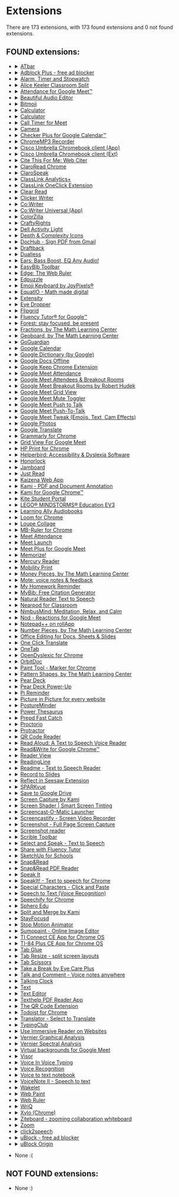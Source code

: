 # Extensions
There are 173 extensions, with 173 found extensions and 0 not found extensions.

## FOUND extensions:

- <details>
  <summary><a href="https://chrome.google.com/webstore/detail/atbar/lihjlachbdicbhpalgegcgknkbmjhicl">ATbar</a></summary>

  Accessibility toolbar
  </details>

- <details>
  <summary><a href="https://chrome.google.com/webstore/detail/adblock-plus-free-ad-bloc/cfhdojbkjhnklbpkdaibdccddilifddb">Adblock Plus - free ad blocker</a></summary>

  Block YouTube™ ads, pop-ups & fight malware!
  </details>

- <details>
  <summary><a href="https://chrome.google.com/webstore/detail/alarm-timer-and-stopwatch/jgpddkifkljmnfahlaofmjdeempjbpke">Alarm, Timer and Stopwatch</a></summary>

  A powerful alarm extension that supports multiple timers and stopwatches with five to ten-minute snooze.
  </details>

- <details>
  <summary><a href="https://chrome.google.com/webstore/detail/alice-keeler-classroom-sp/ifkgpacemihiplnocjocpgmoiefcojik">Alice Keeler Classroom Split</a></summary>

  Have your students install this extension to allow students to have their Google Classroom directions side by side with their work
  </details>

- <details>
  <summary><a href="https://chrome.google.com/webstore/detail/attendance-for-google-mee/fdnipcdebaagjpicpbkildmcefflobhn">Attendance for Google Meet™</a></summary>

  Simple way to take attendance on Google Meet™
  </details>

- <details>
  <summary><a href="https://chrome.google.com/webstore/detail/beautiful-audio-editor/okiblndpcefmebnkjnjfplijnelbcjmm">Beautiful Audio Editor</a></summary>

  The in-browser, multi-track audio editor for Desktop and mobile. Make podcasts, mixes, and more.
  </details>

- <details>
  <summary><a href="https://chrome.google.com/webstore/detail/bitmoji/bfgdeiadkckfbkeigkoncpdieiiefpig">Bitmoji</a></summary>

  Use Bitmoji anywhere on web!
  </details>

- <details>
  <summary><a href="https://chrome.google.com/webstore/detail/calculator/hcpbdjanfepobbkbnhmalalmfdmikmbe">Calculator</a></summary>

  A simple calculator that remembers your last calculation. You can close it at any time and reopen it without losing your work.
  </details>

- <details>
  <summary><a href="https://chrome.google.com/webstore/detail/calculator/joodangkbfjnajiiifokapkpmhfnpleo">Calculator</a></summary>

  A calculator with 29-functions for basic arithmetic, algebra, trigonometry and discrete math.…
  </details>

- <details>
  <summary><a href="https://chrome.google.com/webstore/detail/call-timer-for-meet/pappcjmimkmjekiaiedkhfogpclanicb">Call Timer for Meet</a></summary>

  This extension add a timer in your Meet calls.
  </details>

- <details>
  <summary><a href="https://chrome.google.com/webstore/detail/camera/hfhhnacclhffhdffklopdkcgdhifgngh">Camera</a></summary>

  Take photos and record videos with your camera.
  </details>

- <details>
  <summary><a href="https://chrome.google.com/webstore/detail/checker-plus-for-google-c/hkhggnncdpfibdhinjiegagmopldibha">Checker Plus for Google Calendar™</a></summary>

  See your next events, get meeting notifications and snooze events without opening the Google Calendar page!
  </details>

- <details>
  <summary><a href="https://chrome.google.com/webstore/detail/chromemp3-recorder/iipifbplbkfglpemmbhmaijjlknkaiih">ChromeMP3 Recorder</a></summary>

  A free voice recording app that dramatically simplifies the task of recording spoken responses in language instruction and testing.
  </details>

- <details>
  <summary><a href="https://chrome.google.com/webstore/detail/cisco-umbrella-chromebook/cpnjigmgeapagmdimmoenaghmhilodfg">Cisco Umbrella Chromebook client (App)</a></summary>

  Cisco Umbrella Chromebook client protects users by blocking malicious requests and helps admins to filter in-appropriate domains.
  </details>

- <details>
  <summary><a href="https://chrome.google.com/webstore/detail/cisco-umbrella-chromebook/jcdhmojfecjfmbdpchihbeilohgnbdci">Cisco Umbrella Chromebook client (Ext)</a></summary>

  Cisco Umbrella Chromebook client protects users by blocking malicious requests and helps admins to filter in-appropriate domains.
  </details>

- <details>
  <summary><a href="https://chrome.google.com/webstore/detail/cite-this-for-me-web-cite/nnnmhgkokpalnmbeighfomegjfkklkle">Cite This For Me: Web Citer</a></summary>

  Automatically create website citations in the APA, MLA, Chicago, or Harvard referencing styles at the click of a button.
  </details>

- <details>
  <summary><a href="https://chrome.google.com/webstore/detail/claroread-chrome/ifgehbglgmidafhhdcopacejknmcmhcd">ClaroRead Chrome</a></summary>

  Speaks aloud text in web pages
  </details>

- <details>
  <summary><a href="https://chrome.google.com/webstore/detail/clarospeak/fblbeibikalffoohjpiojmpmmndpkeii">ClaroSpeak</a></summary>

  A simple text-to-speech reader with editing, proofing, speaking dictionary, color changing and word prediction.
  </details>

- <details>
  <summary><a href="https://chrome.google.com/webstore/detail/classlink-analytics+/ihidolefpgnimlmgfljonacidpkmbhcl">ClassLink Analytics+</a></summary>

  Collects usage data from school-managed devices or accounts for district administrative analytics.
  </details>

- <details>
  <summary><a href="https://chrome.google.com/webstore/detail/classlink-oneclick-extens/jgfbgkjjlonelmpenhpfeeljjlcgnkpe">ClassLink OneClick Extension</a></summary>

  ClassLink OneClick Extension
  </details>

- <details>
  <summary><a href="https://chrome.google.com/webstore/detail/clear-read/kpipjgdapccmpkgipfikeajoopjbcgam">Clear Read</a></summary>

  Immersive reading mode
  </details>

- <details>
  <summary><a href="https://chrome.google.com/webstore/detail/clicker-writer/egafnampmliponcnbihdbmdblmfgfhac">Clicker Writer</a></summary>

  Develop students’ writing skills and build struggling writers’ confidence with Clicker Writer - the writing tool that provides…
  </details>

- <details>
  <summary><a href="https://chrome.google.com/webstore/detail/cowriter/ifajfiofeifbbhbionejdliodenmecna">Co:Writer</a></summary>

  Word prediction that is grammar smart and inventive spelling aware. Speech recognition allows you to speak it, and we'll write it.
  </details>

- <details>
  <summary><a href="https://chrome.google.com/webstore/detail/cowriter-universal-app/lahlmdogjpblkonckkgbljegkiijjbag">Co:Writer Universal (App)</a></summary>

  Word prediction that is grammar smart and inventive spelling aware. Speech recognition allows you to speak it, and we'll write it.
  </details>

- <details>
  <summary><a href="https://chrome.google.com/webstore/detail/colorzilla/bhlhnicpbhignbdhedgjhgdocnmhomnp">ColorZilla</a></summary>

  Advanced Eyedropper, Color Picker, Gradient Generator and other colorful goodies
  </details>

- <details>
  <summary><a href="https://chrome.google.com/webstore/detail/craftyrights/nlbijchkgbnfcjliaplbphhehaalgild">CraftyRights</a></summary>

  Forces all Google Image searches to be for images free of copyright restrictions
  </details>

- <details>
  <summary><a href="https://chrome.google.com/webstore/detail/dell-activity-light/klhphccnhmdlnljpdljjhehlmplnmini">Dell Activity Light</a></summary>

  control the LED light on Dell chromebook
  </details>

- <details>
  <summary><a href="https://chrome.google.com/webstore/detail/depth-complexity-icons/ddceffbchnkibcdnbpfjollegnegcjlj">Depth & Complexity Icons</a></summary>

  Quick launch Depth & Complexity Icons
  </details>

- <details>
  <summary><a href="https://api.crxcavator.io/v1/metadata/mjgcgnfikekladnkhnimljcalfibijha">DocHub - Sign PDF from Gmail</a></summary>

  Sign and edit PDF documents
  </details>

- <details>
  <summary><a href="https://chrome.google.com/webstore/detail/draftback/nnajoiemfpldioamchanognpjmocgkbg">Draftback</a></summary>

  The archaeology of great writing
  </details>

- <details>
  <summary><a href="https://chrome.google.com/webstore/detail/dualless/bgdpkilkheacbboffppjgceiplijhfpd">Dualless</a></summary>

  Dualless - For those who don't have dual monitor.
  </details>

- <details>
  <summary><a href="https://chrome.google.com/webstore/detail/ears-bass-boost-eq-any-au/nfdfiepdkbnoanddpianalelglmfooik">Ears: Bass Boost, EQ Any Audio!</a></summary>

  EQ any audio you find on the web, live! Crank the bass, dim the highs, up the vocals: all with Ears!
  </details>

- <details>
  <summary><a href="https://chrome.google.com/webstore/detail/easybib-toolbar/hmffdimoneaieldiddcmajhbjijmnggi">EasyBib Toolbar</a></summary>

  Cite web sites with one click using the EasyBib Toolbar and receive advice on the credibility of the web site you're citing.
  </details>

- <details>
  <summary><a href="https://chrome.google.com/webstore/detail/edge-the-web-ruler/njlkegdphefeellhaongiopcfgcinikh">Edge: The Web Ruler</a></summary>

  Edge is an on-screen ruler that supports multiple units, horizontal & vertical orientation, and looks like a native application.
  </details>

- <details>
  <summary><a href="https://chrome.google.com/webstore/detail/edpuzzle/oligonmocnihangdjlloenpndnniikol">Edpuzzle</a></summary>

  Adds an Edpuzzle button next to YouTube™ videos to quickly start editing them in Edpuzzle
  </details>

- <details>
  <summary><a href="https://chrome.google.com/webstore/detail/emoji-keyboard-by-joypixe/ipdjnhgkpapgippgcgkfcbpdpcgifncb">Emoji Keyboard by JoyPixels®</a></summary>

  The world's leading emoji keyboard for Chrome. Now Unicode 13.1 compatible!
  </details>

- <details>
  <summary><a href="https://chrome.google.com/webstore/detail/equatio-math-made-digital/hjngolefdpdnooamgdldlkjgmdcmcjnc">EquatIO - Math made digital</a></summary>

  Easily create mathematical equations, formulas and quizzes. Intuitively type or handwrite, with no tricky math code to learn.
  </details>

- <details>
  <summary><a href="https://chrome.google.com/webstore/detail/extensity/jjmflmamggggndanpgfnpelongoepncg">Extensity</a></summary>

  Quickly enable/disable Google Chrome extensions
  </details>

- <details>
  <summary><a href="https://chrome.google.com/webstore/detail/eye-dropper/hmdcmlfkchdmnmnmheododdhjedfccka">Eye Dropper</a></summary>

  Eye Dropper is open source extension which allows you to pick colors from web pages, color picker and your personal color history.
  </details>

- <details>
  <summary><a href="https://chrome.google.com/webstore/detail/flipgrid/nijejdnikeoaldbcboagjlibadkabiae">Flipgrid</a></summary>

  Easily access Flipgrid from any browser window.
  </details>

- <details>
  <summary><a href="https://chrome.google.com/webstore/detail/fluency-tutor%C2%AE-for-google/ejajakfhhhhkifioabcekjjlhpoiijfa">Fluency Tutor® for Google™</a></summary>

  Fluency Tutor® for Google™ helps busy teachers bring struggling readers up to speed.
  </details>

- <details>
  <summary><a href="https://chrome.google.com/webstore/detail/forest-stay-focused-be-pr/kjacjjdnoddnpbbcjilcajfhhbdhkpgk">Forest: stay focused, be present</a></summary>

  Stay focused in a pleasant way.
  </details>

- <details>
  <summary><a href="https://chrome.google.com/webstore/detail/fractions-by-the-math-lea/ggebicodjlnlcnlnfmbnhihkmoblhmio">Fractions, by The Math Learning Center</a></summary>

  Fractions lets students use a bar or circle to represent fractions.
  </details>

- <details>
  <summary><a href="https://chrome.google.com/webstore/detail/geoboard-by-the-math-lear/gaakmmdiopnmcenkojohldanladpajak">Geoboard, by The Math Learning Center</a></summary>

  Geoboard is a tool for exploring a variety of mathematical topics introduced in the elementary and middle grades.
  </details>

- <details>
  <summary><a href="https://github.com/getsentry/sentry-javascript/issues/2210#issuecomment-716943611">GoGuardian</a></summary>

  Unlisted HTML content blocker and manager for GoGuardian
  </details>

- <details>
  <summary><a href="https://api.crxcavator.io/v1/metadata/gmbgaklkmjakoegficnlkhebmhkjfich">Google Calendar</a></summary>

  Quick overview of your Google Calendar with one-click access to locations & documents
  </details>

- <details>
  <summary><a href="https://chrome.google.com/webstore/detail/google-dictionary-by-goog/mgijmajocgfcbeboacabfgobmjgjcoja">Google Dictionary (by Google)</a></summary>

  View definitions easily as you browse the web.
  </details>

- <details>
  <summary><a href="https://chrome.google.com/webstore/detail/google-docs-offline/ghbmnnjooekpmoecnnnilnnbdlolhkhi">Google Docs Offline</a></summary>

  Edit, create, and view your documents, spreadsheets, and presentations — all without internet access.
  </details>

- <details>
  <summary><a href="https://chrome.google.com/webstore/detail/google-keep-chrome-extens/lpcaedmchfhocbbapmcbpinfpgnhiddi">Google Keep Chrome Extension</a></summary>

  Save to Google Keep in a single click!
  </details>

- <details>
  <summary><a href="https://api.crxcavator.io/v1/metadata/fkdjflnaggakjamjkmimcofefhppfljd">Google Meet Attendance</a></summary>

  A simple(r) way to record who attended a Google Meet session
  </details>

- <details>
  <summary><a href="https://chrome.google.com/webstore/detail/google-meet-attendees-bre/olmgpgbhojeoalaimckcpgkadjkejacl">Google Meet Attendees & Breakout Rooms</a></summary>

  Easily get everyone attending a Google Meet and compare them to a list, create groups and more
  </details>

- <details>
  <summary><a href="https://chrome.google.com/webstore/detail/google-meet-breakout-room/kogfdlbehkaeoafmgaecphlnhohpabig">Google Meet Breakout Rooms by Robert Hudek</a></summary>

  Completely Free and your Data is Private. Google Classroom integration, Slider Control, Nicknames, Help tutorials
  </details>

- <details>
  <summary><a href="https://chrome.google.com/webstore/detail/google-meet-grid-view/kklailfgofogmmdlhgmjgenehkjoioip">Google Meet Grid View</a></summary>

  Adds a toggle to use a grid layout in Google Meets
  </details>

- <details>
  <summary><a href="https://chrome.google.com/webstore/detail/google-meet-mute-toggler/fkdppolbkpdoebdhflolnnkeiaoblfjc">Google Meet Mute Toggler</a></summary>

  For muting and unmuting Google Meet from the extension icon.
  </details>

- <details>
  <summary><a href="https://chrome.google.com/webstore/detail/google-meet-push-to-talk/lmbeadglfeffhemaffjdgfbgmiggafkg">Google Meet Push to Talk</a></summary>

  Enable push to talk functionality in Google Meet
  </details>

- <details>
  <summary><a href="https://chrome.google.com/webstore/detail/google-meet-push-to-talk/pgpidfocdapogajplhjofamgeboonmmj">Google Meet Push-To-Talk</a></summary>

  Hold <space> in Google Meet to talk instead of fumbling around trying to mute and unmute
  </details>

- <details>
  <summary><a href="https://chrome.google.com/webstore/detail/google-meet-tweak-emojis/dakebdbeofhmlnmjlmhjdmmjmfohiicn">Google Meet Tweak (Emojis, Text, Cam Effects)</a></summary>

  Send emojis, Text Overlay, Cam Effects and layout tweaks in Google Meet + record meetings with Zoomcorder
  </details>

- <details>
  <summary><a href="https://api.crxcavator.io/v1/metadata/hcglmfcclpfgljeaiahehebeoaiicbko">Google Photos</a></summary>

  Store, search, and share a lifetime of photos
  </details>

- <details>
  <summary><a href="https://chrome.google.com/webstore/detail/google-translate/aapbdbdomjkkjkaonfhkkikfgjllcleb">Google Translate</a></summary>

  View translations easily as you browse the web. By the Google Translate team.
  </details>

- <details>
  <summary><a href="https://chrome.google.com/webstore/detail/grammarly-for-chrome/kbfnbcaeplbcioakkpcpgfkobkghlhen">Grammarly for Chrome</a></summary>

  Write your best with Grammarly for Chrome.
  </details>

- <details>
  <summary><a href="https://chrome.google.com/webstore/detail/grid-view-for-google-meet/mbehpgfjageeapmbabpkdlcmdkggabal">Grid View For Google Meet</a></summary>

  Adds a toggle to use a grid layout in Google Meets
  </details>

- <details>
  <summary><a href="https://api.crxcavator.io/v1/metadata/cjanmonomjogheabiocdamfpknlpdehm">HP Print for Chrome</a></summary>

  Easy printing on your HP printers
  </details>

- <details>
  <summary><a href="https://chrome.google.com/webstore/detail/helperbird-accessibility/ahmapmilbkfamljbpgphfndeemhnajme">Helperbird: Accessibility & Dyslexia Software</a></summary>

  Over 32 accessibility & productivity features built to help with reading and writing on the web, in class, at work, or at home.
  </details>

- <details>
  <summary><a href="https://chrome.google.com/webstore/detail/honorlock/hnbmpkmhjackfpkpcbapafmpepgmmddc">Honorlock</a></summary>

  Honorlock Chrome Extension
  </details>

- <details>
  <summary><a href="https://chrome.google.com/webstore/detail/jamboard/ihacalceahhliihnhclmjjghadnhhnoc">Jamboard</a></summary>

  Create and edit Jams
  </details>

- <details>
  <summary><a href="https://chrome.google.com/webstore/detail/just-read/dgmanlpmmkibanfdgjocnabmcaclkmod">Just Read</a></summary>

  A feature-packed, customizable reader extension.
  </details>

- <details>
  <summary><a href="https://chrome.google.com/webstore/detail/kaizena-web-app/lhiccpgcnopcjjdobhoddnplkebplfaj">Kaizena Web App</a></summary>

  Fast, high quality feedback on student work
  </details>

- <details>
  <summary><a href="https://chrome.google.com/webstore/detail/kami-pdf-and-document-ann/iljojpiodmlhoehoecppliohmplbgeij">Kami - PDF and Document Annotation</a></summary>

  Best PDF and Document Annotation and Markup Tool. Works with Google Drive and Google Classroom
  </details>

- <details>
  <summary><a href="https://chrome.google.com/webstore/detail/kami-for-google-chrome/ecnphlgnajanjnkcmbpancdjoidceilk">Kami for Google Chrome™</a></summary>

  World's #1 digital classroom tool with complete assignment workflow. Annotate and transform any document.
  </details>

- <details>
  <summary><a href="https://chrome.google.com/webstore/detail/kite-student-portal/dfbmcelmchhnfkmpccoabeplnmdljeod">Kite Student Portal</a></summary>

  Does your organization use Kite to administer assessments? Download the Kite Student Portal to set up your Chromebook for testing.…
  </details>

- <details>
  <summary><a href="https://api.crxcavator.io/v1/metadata/jhnhfnolmcleankdkhfklakpchnccipg">LEGO® MINDSTORMS® Education EV3</a></summary>

  The LEGO® MINDSTORMS® Education EV3 Programming App simplifies student access to, and promotes their engagement with, STEM subjects.
  </details>

- <details>
  <summary><a href="https://chrome.google.com/webstore/detail/learning-ally-audiobooks/gdicnpbaekbefjanokchpfhnaphfnphl">Learning Ally Audiobooks</a></summary>

  Access the largest human-narrated audiobook library, including key features for students with print disabilities
  </details>

- <details>
  <summary><a href="https://chrome.google.com/webstore/detail/loom-for-chrome/liecbddmkiiihnedobmlmillhodjkdmb">Loom for Chrome</a></summary>

  Video messaging for work.
  </details>

- <details>
  <summary><a href="https://chrome.google.com/webstore/detail/loupe-collage/bhaonknplhhecdgjpphnooeomecgipkc">Loupe Collage</a></summary>

  Shape your photos the way you want in seconds
  </details>

- <details>
  <summary><a href="https://api.crxcavator.io/v1/metadata/amljbooecondkehcjahklnjokfohkfnk">MB-Ruler for Chrome</a></summary>

  MB-Ruler is an overlay to measure distances and angels on web sites
  </details>

- <details>
  <summary><a href="https://chrome.google.com/webstore/detail/meet-attendance/nenibigflkdikhamlnekfppbganmojlg">Meet Attendance</a></summary>

  Collect attendance in a Google Sheet from a Google Meet.
  </details>

- <details>
  <summary><a href="https://api.crxcavator.io/v1/metadata/bodmohodbngeodeekalegahdacbinaic">Meet Launch</a></summary>

  An extension that gives you quick access to Google Meet
  </details>

- <details>
  <summary><a href="https://chrome.google.com/webstore/detail/meet-plus-for-google-meet/lbfjgknkjfjmnjdgdhbbmmbkoddgpdoc">Meet Plus for Google Meet</a></summary>

  Breakout rooms,attendance,dark mode,chat,emojis,reward points,quiz,poll,file sharing,stickies,many more features for Google Meet
  </details>

- <details>
  <summary><a href="https://chrome.google.com/webstore/detail/memorize/jfiakckbklmccchjegnnojbalafebakb">Memorize!</a></summary>

  A lightweight extension that helps you to learn / memorize given answers to given questions.
  </details>

- <details>
  <summary><a href="https://chrome.google.com/webstore/detail/mercury-reader/oknpjjbmpnndlpmnhmekjpocelpnlfdi">Mercury Reader</a></summary>

  Mercury Reader - Clear away the clutter from all of your articles. Instantly.
  </details>

- <details>
  <summary><a href="https://chrome.google.com/webstore/detail/mobility-print/alhngdkjgnedakdlnamimgfihgkmenbh">Mobility Print</a></summary>

  Mobility Print
  </details>

- <details>
  <summary><a href="https://chrome.google.com/webstore/detail/money-pieces-by-the-math/bkidjlafelhjjkdhlbmbpneaofghikcg">Money Pieces, by The Math Learning Center</a></summary>

  Visualize and understand money values and relationships
  </details>

- <details>
  <summary><a href="https://chrome.google.com/webstore/detail/mote-voice-notes-feedback/ajphlblkfpppdpkgokiejbjfohfohhmk">Mote: voice notes & feedback</a></summary>

  Mote - fast, friendly voice messaging
  </details>

- <details>
  <summary><a href="https://chrome.google.com/webstore/detail/my-homework-reminder/jkfnehckplkpicbhiajnggoendjcendc">My Homework Reminder</a></summary>

  This extension helps students keep track of assignments and due dates.
  </details>

- <details>
  <summary><a href="https://chrome.google.com/webstore/detail/mybib-free-citation-gener/phidhnmbkbkbkbknhldmpmnacgicphkf">MyBib: Free Citation Generator</a></summary>

  Automatically create APA style, MLA format, and Harvard referencing style citations with our citation generator add-on for Chrome.
  </details>

- <details>
  <summary><a href="https://chrome.google.com/webstore/detail/natural-reader-text-to-sp/kohfgcgbkjodfcfkcackpagifgbcmimk">Natural Reader Text to Speech</a></summary>

  Listen to webpages, PDF, Email, Google Docs, or any other web content.
  </details>

- <details>
  <summary><a href="https://chrome.google.com/webstore/detail/nearpod-for-classroom/gcoekeoenehjmndhkdnoomdjeaclkhbe">Nearpod for Classroom</a></summary>

  Access your Nearpod Library and assign Live and Student-Paced lessons directly to Google Classroom.
  </details>

- <details>
  <summary><a href="https://chrome.google.com/webstore/detail/nimbusmind-meditation-rel/accebjobnljiehcaocahignlanfnfkcc">NimbusMind: Meditation, Relax, and Calm</a></summary>

  Learn how to meditate, mindfulness, stress less. Nature sounds, live wallpapers and more.
  </details>

- <details>
  <summary><a href="https://api.crxcavator.io/v1/metadata/oikgofeboedgfkaacpfepbfmgdalabej">Nod - Reactions for Google Meet</a></summary>

  Quick emoji reactions for muted team members
  </details>

- <details>
  <summary><a href="https://chrome.google.com/webstore/detail/notepad++-on-rollapp/chnhdkjgpeonhdlilkjhhbahbciplhae">Notepad++ on rollApp</a></summary>

  Powerfull text editor for developers. Powered by rollApp.
  </details>

- <details>
  <summary><a href="https://chrome.google.com/webstore/detail/number-pieces-by-the-math/fhcpnppigjdhghbohcbogmmhmfkobgbm">Number Pieces, by The Math Learning Center</a></summary>

  Visualize and understand number values and relationships
  </details>

- <details>
  <summary><a href="https://chrome.google.com/webstore/detail/office-editing-for-docs-s/gbkeegbaiigmenfmjfclcdgdpimamgkj">Office Editing for Docs, Sheets & Slides</a></summary>

  View and edit Microsoft Word, Excel, and PowerPoint files with Google Docs, Sheets, and Slides
  </details>

- <details>
  <summary><a href="https://api.crxcavator.io/v1/metadata/anhjddeakbabimdgmonfbnpbainknbfa">One Click Translate</a></summary>

  Translate your selected text with Google Translate in one click. Translation in a simplest way.
  </details>

- <details>
  <summary><a href="https://chrome.google.com/webstore/detail/onetab/chphlpgkkbolifaimnlloiipkdnihall">OneTab</a></summary>

  Save up to 95% memory and reduce tab clutter
  </details>

- <details>
  <summary><a href="https://chrome.google.com/webstore/detail/opendyslexic-for-chrome/cdnapgfjopgaggbmfgbiinmmbdcglnam">OpenDyslexic for Chrome</a></summary>

  Format pages using the OpenDyslexic font and low contrast help
  </details>

- <details>
  <summary><a href="https://chrome.google.com/webstore/detail/orbitdoc/feepmdlmhplaojabeoecaobfmibooaid">OrbitDoc</a></summary>

  Create, convert, connect: take your digital documents to the next level with OrbitDoc.
  </details>

- <details>
  <summary><a href="https://api.crxcavator.io/v1/metadata/ghjhkcjbojpgiebboplfidlbapdpgihn">Paint Tool - Marker for Chrome</a></summary>

  Draw anything right on websites in real time and taking a screenshot!
  </details>

- <details>
  <summary><a href="https://chrome.google.com/webstore/detail/pattern-shapes-by-the-mat/moheohlmdhjkibapcidpmdponeaefnoi">Pattern Shapes, by The Math Learning Center</a></summary>

  Students use Pattern Shapes to explore geometry and fractions, create their own designs, or fill in outlines.
  </details>

- <details>
  <summary><a href="https://chrome.google.com/webstore/detail/pear-deck/dnloadmamaeibnaadmfdfelflmmnbajd">Pear Deck</a></summary>

  Interactive presentations and formative assessments to engage every student in your room, every day!
  </details>

- <details>
  <summary><a href="https://chrome.google.com/webstore/detail/pear-deck-power-up/paijmjmfnjcbjlimjeminlepannmimbi">Pear Deck Power-Up</a></summary>

  Ensures that videos, animations, and GIFs embedded in your Pear Deck slides play at full resolution—exactly the way they should!
  </details>

- <details>
  <summary><a href="https://chrome.google.com/webstore/detail/pi-reminder/lflhpoaghkcebhmikolpdhdikknpmbod">Pi Reminder</a></summary>

  Task Management and Reminders for organized individuals, friends, family and teams
  </details>

- <details>
  <summary><a href="https://api.crxcavator.io/v1/metadata/hepbieccgbieoeaigepkojmogpkjfpin">Picture in Picture for every website</a></summary>

  Watch videos using Picture-in-Picture mode(Floating Video Player). Support all kinds of video websites.
  </details>

- <details>
  <summary><a href="https://chrome.google.com/webstore/detail/postureminder/dkmkfopiihabelocpelofchappjjnpkm">PostureMinder</a></summary>

  Reminds you to sit up straight with pop-up notifications at specified time intervals.
  </details>

- <details>
  <summary><a href="https://chrome.google.com/webstore/detail/power-thesaurus/hhnjkanigjoiglnlopahbbjdbfhkndjk">Power Thesaurus</a></summary>

  Use the power of synonyms by button in toolbar, right-click or by word selection on any page.
  </details>

- <details>
  <summary><a href="https://chrome.google.com/webstore/detail/prepd-fast-catch/giahjhmjbiiopleefbmlmjfaafdihidd">Prepd Fast Catch</a></summary>

  Prepd Chrome extension for catching articles
  </details>

- <details>
  <summary><a href="https://chrome.google.com/webstore/detail/proctorio/fpmapakogndmenjcfoajifaaonnkpkei">Proctorio</a></summary>

  Secure Exam Proctor
  </details>

- <details>
  <summary><a href="https://chrome.google.com/webstore/detail/protractor/kpjldaeddnfokhmgdlmpdlecmobaonnj">Protractor</a></summary>

  Easily measure angles in your browser window.
  </details>

- <details>
  <summary><a href="https://chrome.google.com/webstore/detail/qr-code-reader/likadllkkidlligfcdhfnnbkjigdkmci">QR Code Reader</a></summary>

  A chrome extension for reading QR code from webpage.
  </details>

- <details>
  <summary><a href="https://chrome.google.com/webstore/detail/read-aloud-a-text-to-spee/hdhinadidafjejdhmfkjgnolgimiaplp">Read Aloud: A Text to Speech Voice Reader</a></summary>

  Read aloud the current web-page article with one click, using text to speech (TTS). Supports 40+ languages.
  </details>

- <details>
  <summary><a href="https://chrome.google.com/webstore/detail/readwrite-for-google-chro/inoeonmfapjbbkmdafoankkfajkcphgd">Read&Write for Google Chrome™</a></summary>

  Boost reading and writing confidence across all types of content and devices, in class, at work, and at home!
  </details>

- <details>
  <summary><a href="https://chrome.google.com/webstore/detail/reader-view/ecabifbgmdmgdllomnfinbmaellmclnh">Reader View</a></summary>

  Strips away clutter like buttons, background images, and changes the page's text size, contrast and layout for better readability
  </details>

- <details>
  <summary><a href="https://chrome.google.com/webstore/detail/readingline/bedndhimamenfipaocmhcpcickamhfnm">ReadingLine</a></summary>

  Acts as a reading ruler, helping to keep an eye on a line of text with a mouse.
  </details>

- <details>
  <summary><a href="https://chrome.google.com/webstore/detail/readme-text-to-speech-rea/npdkkcjlmhcnnaoobfdjndibfkkhhdfn">Readme - Text to Speech Reader</a></summary>

  Turn text into lifelike speech. Readme can read aloud the content of any web pages, pdfs & ebooks with natural sounding voices.
  </details>

- <details>
  <summary><a href="https://chrome.google.com/webstore/detail/record-to-slides/kopibndpljhghelmnmokfbfkgdhnihip">Record to Slides</a></summary>

  Record videos and automatically load them into the slide you are on.
  </details>

- <details>
  <summary><a href="https://chrome.google.com/webstore/detail/reflect-in-seesaw-extensi/lhgiigkiddoalobhmmcpdhddlccindjj">Reflect in Seesaw Extension</a></summary>

  Give students a quick way to bring work from any website into Seesaw for added layers of creative thinking and reflection.
  </details>

- <details>
  <summary><a href="https://chrome.google.com/webstore/detail/sparkvue/iimbdmgkimpbhimdjnmiffmeefbppijo">SPARKvue</a></summary>

  SPARKvue Chrome App
  </details>

- <details>
  <summary><a href="https://chrome.google.com/webstore/detail/save-to-google-drive/gmbmikajjgmnabiglmofipeabaddhgne">Save to Google Drive</a></summary>

  Save web content or screen capture directly to Google Drive.
  </details>

- <details>
  <summary><a href="https://chrome.google.com/webstore/detail/screen-capture-by-kami/jkahddofhbcgdndobkkhbhggjjmcoiel">Screen Capture by Kami</a></summary>

  Kami desktop extension for video annotations
  </details>

- <details>
  <summary><a href="https://chrome.google.com/webstore/detail/screen-shader-smart-scree/fmlboobidmkelggdainpknloccojpppi">Screen Shader | Smart Screen Tinting</a></summary>

  Shades Chrome to a soothing orange color to decrease eye-strain, eye fatigue and to appease your brain's day/night cycle.
  </details>

- <details>
  <summary><a href="https://chrome.google.com/webstore/detail/screencast-o-matic-launch/eefedolmcildfckjamddopaplfiiankl">Screencast-O-Matic Launcher</a></summary>

  Launch Screencast-O-Matic tools from your Chrome browser!
  </details>

- <details>
  <summary><a href="https://chrome.google.com/webstore/detail/screencastify-screen-vide/mmeijimgabbpbgpdklnllpncmdofkcpn">Screencastify - Screen Video Recorder</a></summary>

  The #1 screen recorder for Chrome. Capture, edit and share videos in seconds.
  </details>

- <details>
  <summary><a href="https://api.crxcavator.io/v1/metadata/ejkbkgbliokmbblkklofdehalgbplkfg">Screenshot - Full Page Screen Capture</a></summary>

  Full page screenshot, capture visible content of a tab, save screenshots in PDF, PNG or copy to the clipboard.
  </details>

- <details>
  <summary><a href="https://chrome.google.com/webstore/detail/screenshot-reader/enfolipbjmnmleonhhebhalojdpcpdoo">Screenshot reader</a></summary>

  Screenshot reading support for Read&Write for Google Chrome™
  </details>

- <details>
  <summary><a href="https://chrome.google.com/webstore/detail/scrible-toolbar/lijhjhlnfifgoabbihoobnfapogkcjgk">Scrible Toolbar</a></summary>

  Smarter Web reading & research. Annotate, bookmark, save, cite, manage & share online articles. Use with your Scrible.com account.
  </details>

- <details>
  <summary><a href="https://chrome.google.com/webstore/detail/select-and-speak-text-to/gfjopfpjmkcfgjpogepmdjmcnihfpokn">Select and Speak - Text to Speech</a></summary>

  Select and Speak uses iSpeech’s human-quality text-to-speech (TTS) to read any selected text in the browser. It includes many…
  </details>

- <details>
  <summary><a href="https://chrome.google.com/webstore/detail/share-with-fluency-tutor/nhkfdlkhjojdoggilphgbncejkmdobfp">Share with Fluency Tutor</a></summary>

  Shares reading passages using the Fluency Tutor for Google app.
  </details>

- <details>
  <summary><a href="https://chrome.google.com/webstore/detail/sketchup-for-schools/lfhlekccjamfkfmjgnpbdjpecanfbjkl">SketchUp for Schools</a></summary>

  SketchUp in a browser for Primary and Secondary Schools signed up with G Suite for Education.
  </details>

- <details>
  <summary><a href="https://chrome.google.com/webstore/detail/snapread/mloajfnmjckfjbeeofcdaecbelnblden">Snap&Read</a></summary>

  Text reader (TTS) that simplifies vocabulary, translates text, reads inaccessible text (OCR), and captures and cites sources.
  </details>

- <details>
  <summary><a href="https://api.crxcavator.io/v1/metadata/djebdmfegcgaaiomgonohlbnjoglpjfh">Snap&Read PDF Reader</a></summary>

  Open your PDFs stored in Google Drive with Snap&Read
  </details>

- <details>
  <summary><a href="https://chrome.google.com/webstore/detail/speak-it/amcnjejmdfilapnnfgnhnidhkififadk">Speak It</a></summary>

  Speak It app converts text into speech. Select text > Speak it
  </details>

- <details>
  <summary><a href="https://chrome.google.com/webstore/detail/speakit-text-to-speech-fo/aljmkoflmjkklddjideacgmofobfkhkd">SpeakIt! - Text to speech for Chrome</a></summary>

  Tired of reading? Select text you want to read and listen to it. SpeakIt converts text into speech so you no longer need to read.
  </details>

- <details>
  <summary><a href="https://chrome.google.com/webstore/detail/special-characters-click/fkjbliednplpohojfpgnbpcppgdnhklb">Special Characters - Click and Paste</a></summary>

  Copy special characters to the clipboard
  </details>

- <details>
  <summary><a href="https://chrome.google.com/webstore/detail/speech-to-text-voice-reco/kcgloaobfaiejoiahlhnfaolfcifjjho">Speech to Text (Voice Recognition)</a></summary>

  An easy to use speech synthesis and recognition tool for your browser!
  </details>

- <details>
  <summary><a href="https://chrome.google.com/webstore/detail/speechify-for-chrome/ljflmlehinmoeknoonhibbjpldiijjmm">Speechify for Chrome</a></summary>

  Listen to any website with Speechify for Chrome
  </details>

- <details>
  <summary><a href="https://chrome.google.com/webstore/detail/sphero-edu/hfiocchbmngcelgfdcfbepgoipapddlh">Sphero Edu</a></summary>

  Programming for Sphero Robots
  </details>

- <details>
  <summary><a href="https://chrome.google.com/webstore/detail/split-and-merge-by-kami/ojmblmeiagjmdnhlbphkibelhehnblnb">Split and Merge by Kami</a></summary>

  Split and Merge your PDFs online
  </details>

- <details>
  <summary><a href="https://chrome.google.com/webstore/detail/stayfocusd/laankejkbhbdhmipfmgcngdelahlfoji">StayFocusd</a></summary>

  StayFocusd increases your productivity by limiting the amount of time that you can spend on time-wasting websites.
  </details>

- <details>
  <summary><a href="https://chrome.google.com/webstore/detail/stop-motion-animator/bjkfigedpppnggdamgeclieeekhbgjpc">Stop Motion Animator</a></summary>

  Make Stop Motion videos using your webcam
  </details>

- <details>
  <summary><a href="https://api.crxcavator.io/v1/metadata/mlfedaecajcncfkjfllofcfcjfhiopim">Sumopaint - Online Image Editor</a></summary>

  The most popular photo editor and painting app. Over 30 million users & 500 million saved images.
  </details>

- <details>
  <summary><a href="https://chrome.google.com/webstore/detail/ti-connect-ce-app-for-chr/aokihcpccmdjjkebakdanncddpdnkfla">TI Connect CE App for Chrome OS</a></summary>

  Manage USB connected Texas Instruments TI‑84 Plus CE graphing calculators
  </details>

- <details>
  <summary><a href="https://chrome.google.com/webstore/detail/ti-84-plus-ce-app-for-chr/compdaiogbfdpildfbleipdcglmmlojo">TI-84 Plus CE App for Chrome OS</a></summary>

  Designed to support the 2020/2021 school year.
  </details>

- <details>
  <summary><a href="https://chrome.google.com/webstore/detail/tab-glue/mfedioikeigljhjfpghdejnogniddhna">Tab Glue</a></summary>

  This extension glues windows together.
  </details>

- <details>
  <summary><a href="https://chrome.google.com/webstore/detail/tab-resize-split-screen-l/bkpenclhmiealbebdopglffmfdiilejc">Tab Resize - split screen layouts</a></summary>

  Split Screen made easy. Resize the CURRENT tab and tabs to the RIGHT into layouts on separate windows. w/ Multi Monitor Support.
  </details>

- <details>
  <summary><a href="https://chrome.google.com/webstore/detail/tab-scissors/cdochbecpfdpjobpgnacnbepkgcfhoek">Tab Scissors</a></summary>

  This extension splits a window into two at the selected tab.
  </details>

- <details>
  <summary><a href="https://chrome.google.com/webstore/detail/take-a-break-by-eye-care/nebkccpabcomjaallapnlbcnckhnfknd">Take a Break by Eye Care Plus</a></summary>

  Reminds you to take a break.
  </details>

- <details>
  <summary><a href="https://chrome.google.com/webstore/detail/talk-and-comment-voice-no/djnhkfljnimcpelfndpcjcgngmefaobl">Talk and Comment - Voice notes anywhere</a></summary>

  Make voice notes and comments on any site!
  </details>

- <details>
  <summary><a href="https://chrome.google.com/webstore/detail/talking-clock/babblknbggnkbadcnoeoendifjkbkflj">Talking Clock</a></summary>

  Announce the time periodically, set custom recurring reminders and display time.
  </details>

- <details>
  <summary><a href="https://chrome.google.com/webstore/detail/text/mmfbcljfglbokpmkimbfghdkjmjhdgbg">Text</a></summary>

  A text editor for Chrome OS and Chrome.
  </details>

- <details>
  <summary><a href="https://chrome.google.com/webstore/detail/text-editor/demheclfdlemkkpadenmajhjbdhbjjml">Text Editor</a></summary>

  A free, highly customizable text and code editor extension for your browser.
  </details>

- <details>
  <summary><a href="https://chrome.google.com/webstore/detail/texthelp-pdf-reader-app/ohfjebjepnlldifcbcfmopifaebcjehc">Texthelp PDF Reader App</a></summary>

  Experience PDFs in a whole new way with Texthelp’s new PDF Reader.
  </details>

- <details>
  <summary><a href="https://chrome.google.com/webstore/detail/the-qr-code-extension/oijdcdmnjjgnnhgljmhkjlablaejfeeb">The QR Code Extension</a></summary>

  Allows to generate a QR Code for the current page and scan a QR Code using the webcam.
  </details>

- <details>
  <summary><a href="https://chrome.google.com/webstore/detail/todoist-for-chrome/jldhpllghnbhlbpcmnajkpdmadaolakh">Todoist for Chrome</a></summary>

  Organize work and life with Todoist for Chrome
  </details>

- <details>
  <summary><a href="https://api.crxcavator.io/v1/metadata/eignaoffibhilfdkmddbpigikiglehcc">Translator - Select to Translate</a></summary>

  Convenient and fast translation of selected text on a web page.
  </details>

- <details>
  <summary><a href="https://chrome.google.com/webstore/detail/typingclub/obdbgibnhfcjmmpfijkpcihjieedpfah">TypingClub</a></summary>

  Master touch typing using this free game / educational program. This online program will assist you with learning and improving…
  </details>

- <details>
  <summary><a href="https://chrome.google.com/webstore/detail/use-immersive-reader-on-w/fmidkjgknpkbmninbmklhcgaalfalbdh">Use Immersive Reader on Websites</a></summary>

  Select text, right-click, and Microsoft's Immersive Reader will help you read it
  </details>

- <details>
  <summary><a href="https://chrome.google.com/webstore/detail/vernier-graphical-analysi/dncgedbnidfkppmdgfgidcepclnokpkb">Vernier Graphical Analysis</a></summary>

  Graphical Analysis™ is a tool for science students to collect, graph, and analyze data from Vernier sensors.
  </details>

- <details>
  <summary><a href="https://chrome.google.com/webstore/detail/vernier-spectral-analysis/neagmanoonoaijlnipjppnjknalpodmi">Vernier Spectral Analysis</a></summary>

  Vernier Spectral Analysis is a tool for science students to collect and analyze data from Vernier spectrophotometers.
  </details>

- <details>
  <summary><a href="https://api.crxcavator.io/v1/metadata/ghlkgnalbbkgpdlodjlackgjehofahoc">Virtual backgrounds for Google Meet</a></summary>

  Virtual backgrounds for Google Meet
  </details>

- <details>
  <summary><a href="https://chrome.google.com/webstore/detail/visor/lhpbckonakppajdgicbjdfokagjofnob">Visor</a></summary>

  Screen dimmer and reading aid, may help with fluency, eye-strain, concentration and comprehension whilst reading.
  </details>

- <details>
  <summary><a href="https://chrome.google.com/webstore/detail/voice-in-voice-typing/pjnefijmagpdjfhhkpljicbbpicelgko">Voice In Voice Typing</a></summary>

  Use your voice to type across many different websites
  </details>

- <details>
  <summary><a href="https://chrome.google.com/webstore/detail/voice-recognition/ikjmfindklfaonkodbnidahohdfbdhkn">Voice Recognition</a></summary>

  Type with your voice. Dictation turns your Google Chrome into a speech recognition app.
  </details>

- <details>
  <summary><a href="https://chrome.google.com/webstore/detail/voice-to-text-notebook/pjineiicgkijhommbbkldannmfmglbmf">Voice to text notebook</a></summary>

  Online speech recognition and audio transcribing notebook
  </details>

- <details>
  <summary><a href="https://chrome.google.com/webstore/detail/voicenote-ii-speech-to-te/hfknjgplnkgjihghcidajejfmldhibfm">VoiceNote II - Speech to text</a></summary>

  Typing with your voice and speech recognition. Simple and functional notepad.
  </details>

- <details>
  <summary><a href="https://chrome.google.com/webstore/detail/wakelet/iomokcfebnfiflpgcpcijfkfmafgkjgh">Wakelet</a></summary>

  Save, organize and share content from across the web!
  </details>

- <details>
  <summary><a href="https://chrome.google.com/webstore/detail/web-paint/emeokgokialpjadjaoeiplmnkjoaegng">Web Paint</a></summary>

  Draw shapes, lines, and add text to live web pages and take screenshot.
  </details>

- <details>
  <summary><a href="https://chrome.google.com/webstore/detail/web-ruler/holnmhdkmdnlefbmmcanbcicakfbiopi">Web Ruler</a></summary>

  A ruler to misure pixel of any web element
  </details>

- <details>
  <summary><a href="https://chrome.google.com/webstore/detail/wriq/kfkohpkagbjoncihbogfnjnddimfbgea">WriQ</a></summary>

  Create better writers, reduce teacher workload, and track progress over time.
  </details>

- <details>
  <summary><a href="https://chrome.google.com/webstore/detail/xylo-chrome/eginjflnjcdihpohfjgkafaidecbgepn">Xylo (Chrome)</a></summary>

  A simple, vibrant digital xylophone
  </details>

- <details>
  <summary><a href="https://chrome.google.com/webstore/detail/ziteboard-zooming-collabo/nldaeoadnnnkinljmmcabkgndhamjaji">Ziteboard - zooming collaboration whiteboard</a></summary>

  Zoomable realtime whiteboard for shared teamwork collaboration. Vector design, sketch drawing, shape recognition, tutoring, meeting.
  </details>

- <details>
  <summary><a href="https://chrome.google.com/webstore/detail/zoom/hmbjbjdpkobdjplfobhljndfdfdipjhg">Zoom</a></summary>

  Zoom Cloud Meetings for Chrome
  </details>

- <details>
  <summary><a href="https://chrome.google.com/webstore/detail/click2speech/djfpbemmcokhlllnafdmomgecdlicfhj">click2speech</a></summary>

  Click on a text and click2speech reads it out to you.
  </details>

- <details>
  <summary><a href="https://chrome.google.com/webstore/detail/ublock-free-ad-blocker/epcnnfbjfcgphgdmggkamkmgojdagdnn">uBlock - free ad blocker</a></summary>

  A fast, effective, and free ad blocker.
  </details>

- <details>
  <summary><a href="https://chrome.google.com/webstore/detail/ublock-origin/cjpalhdlnbpafiamejdnhcphjbkeiagm">uBlock Origin</a></summary>

  Finally, an efficient blocker. Easy on CPU and memory.
  </details>

- None :(

## NOT FOUND extensions:

- None :)
